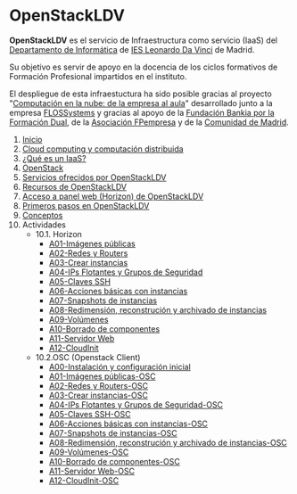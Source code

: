 # OpenStackLDV

**OpenStackLDV** es el servicio de Infraestructura como servicio (IaaS) del [Departamento de Informática](https://www.informaticaldv.com/) de [IES Leonardo Da Vinci](http://www.iesleonardo.com) de Madrid.

Su objetivo es servir de apoyo en la docencia de los ciclos formativos de Formación Profesional impartidos en el instituto.

El despliegue de esta infraestuctura ha sido posible gracias al proyecto "[Computación en la nube: de la empresa al aula](https://cloud.informaticaldv.com/)" desarrollado junto a la empresa  [FLOSSystems](https://flossystems.com/) y gracias al apoyo de la [Fundación Bankia por la Formación Dual](https://www.dualizabankia.com), de la [Asociación FPempresa](http://fpempresa.net/) y de la [Comunidad de Madrid](http://www.comunidad.madrid/servicios/educacion/formacion-profesional).

1. [Inicio](docs/README.md)
2. [Cloud computing y computación distribuida](docs/02-Cloud/Cloud.md)
3. [¿Qué es un IaaS?](docs/03-IaaS/IaaS.md)
4. [OpenStack](docs/04-OpenStack/OpenStack.md)
5. [Servicios ofrecidos por OpenStackLDV](docs/05-Servicios/Servicios.md)
6. [Recursos de OpenStackLDV](docs/06-Recursos/Recursos.md)
7. [Acceso a panel web (Horizon) de OpenStackLDV](docs/07-Acceso/Acceso.md)
8. [Primeros pasos en OpenStackLDV](docs/08-PrimerosPasos/PrimerosPasos.md)
9. [Conceptos](docs/09-Conceptos/Conceptos.md)
10. Actividades
    - 10.1. Horizon
        - [A01-Imágenes públicas](docs/10-Actividades/Horizon/ImágenesPúblicas/ImágenesPúblicas.md)
        - [A02-Redes y Routers](docs/10-Actividades/Horizon/RedesRouters/RedesRouters.md)
        - [A03-Crear instancias](docs/10-Actividades/Horizon/Instancias/Instancias.md)
        - [A04-IPs Flotantes y Grupos de Seguridad](10-Actividades/Horizon/IPsFlotantesGruposSeguridad/IPsFlotantesGruposSeguridad.md)
        - [A05-Claves SSH](docs/10-Actividades/Horizon/ClavesSSH/ClavesSSH.md)
        - [A06-Acciones básicas con instancias](docs/10-Actividades/Horizon/AccionesBásicas/AccionesBásicas.md)
        - [A07-Snapshots de instancias](docs/10-Actividades/Horizon/SnapshotsDeInstancias/SnapshotsDeInstancias.md)
        - [A08-Redimensión, reconstrución y archivado de instancias](docs/10-Actividades/Horizon/RedimensiónReconstruciónArchivado/RedimensiónReconstruciónArchivado.md)
        - [A09-Volúmenes](docs/10-Actividades/Horizon/Volúmenes/Volúmenes.md)
        - [A10-Borrado de componentes](docs/10-Actividades/Horizon/Borrado/Borrado.md)
        - [A11-Servidor Web](docs/10-Actividades/Horizon/ServidorWeb/ServidorWeb.md)
        - [A12-CloudInit](docs/10-Actividades/Horizon/CloudInit/CloudInit.md)
    - 10.2.OSC (Openstack Client)
        - [A00-Instalación y configuración inicial](docs/10-Actividades/OSC/Instalacion-OSC/Instalacion-OSC.md)
        - [A01-Imágenes públicas-OSC](docs/10-Actividades/OSC/ImágenesPúblicas-OSC/ImágenesPúblicas-OSC.md)
        - [A02-Redes y Routers-OSC](docs/10-Actividades/OSC/RedesRouters-OSC/RedesRouters-OSC.md)
        - [A03-Crear instancias-OSC](docs/10-Actividades/OSC/Instancias-OSC/Instancias-OSC.md)
        - [A04-IPs Flotantes y Grupos de Seguridad-OSC](docs/10-Actividades/OSC/IPsFlotantesGruposSeguridad-OSC/IPsFlotantesGruposSeguridad-OSC.md)
        - [A05-Claves SSH-OSC](docs/10-Actividades/OSC/ClavesSSH-OSC/ClavesSSH-OSC.md)
        - [A06-Acciones básicas con instancias-OSC](docs/10-Actividades/OSC/AccionesBásicas-OSC/AccionesBásicas-OSC.md)
        - [A07-Snapshots de instancias-OSC](docs/10-Actividades/OSC/SnapshotsDeInstancias-OSC/SnapshotsDeInstancias-OSC.md)
        - [A08-Redimensión, reconstrución y archivado de instancias-OSC](docs/10-Actividades/OSC/RedimensiónReconstruciónArchivado-OSC/RedimensiónReconstruciónArchivado-OSC.md)
        - [A09-Volúmenes-OSC](docs/10-Actividades/OSC/Volúmenes-OSC/Volúmenes-OSC.md)
        - [A10-Borrado de componentes-OSC](docs/10-Actividades/OSC/Borrado-OSC/Borrado-OSC.md)
        - [A11-Servidor Web-OSC](docs/10-Actividades/OSC/ServidorWeb-OSC/ServidorWeb-OSC.md)
        - [A12-CloudInit-OSC](docs/10-Actividades/OSC/CloudInit-OSC/CloudInit-OSC.md)
